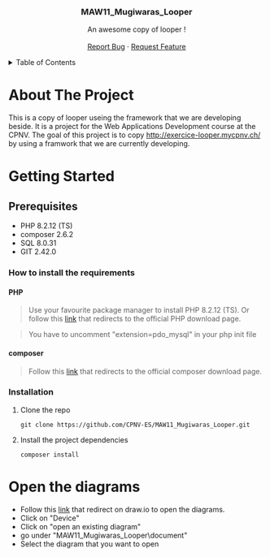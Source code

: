 <br />
<div align="center">

  <h3 align="center">MAW11_Mugiwaras_Looper</h3>

  <p align="center">
    An awesome copy of looper !
    <br />
    <br />
    <a href="https://github.com/CPNV-ES/MAW11_Mugiwaras_Looper/issues/new/choose">Report Bug</a>
    ·
    <a href="https://github.com/CPNV-ES/MAW11_Mugiwaras_Looper/issues/new/choose">Request Feature</a>
  </p>
</div>

<details>
  <summary>Table of Contents</summary>
  <ol>
    <li>
      <a href="#about-the-project">About The Project</a>
    </li>
    <li>
      <a href="#getting-started">Getting Started</a>
      <ul>
        <li><a href="#prerequisites">Prerequisites</a></li>
        <li><a href="#installation">Installation</a></li>
      </ul>
    </li>
    <li>
      <a href="#open-diag">Open the diagrams</a>
    </li>
  </ol>
</details>

# About The Project

This is a copy of looper useing the framework that we are developing beside. It is a project for the Web Applications Development course at the CPNV. The goal of this project is to copy http://exercice-looper.mycpnv.ch/ by using a framwork that we are currently developing.

# Getting Started

## Prerequisites

* PHP 8.2.12 (TS)
* composer 2.6.2
* SQL 8.0.31
* GIT 2.42.0

### How to install the requirements

#### PHP

> Use your favourite package manager to install PHP 8.2.12 (TS). Or follow this [link](https://www.php.net/manual/install.php) that redirects to the official PHP download page.

> You have to uncomment "extension=pdo_mysql" in your php init file
#### composer

> Follow this [link](https://getcomposer.org/download/) that redirects to the official composer download page.

<!-- The following installation procedure is not valid.  -->
### Installation

1. Clone the repo

    ```shell
    git clone https://github.com/CPNV-ES/MAW11_Mugiwaras_Looper.git
    ```

2. Install the project dependencies

    ```shell
    composer install
    ```

# Open the diagrams

* Follow this [link](https://app.diagrams.net/) that redirect on draw.io to open the diagrams.
* Click on "Device"
* Click on "open an existing diagram"
* go under "MAW11_Mugiwaras_Looper\document"
* Select the diagram that you want to open

